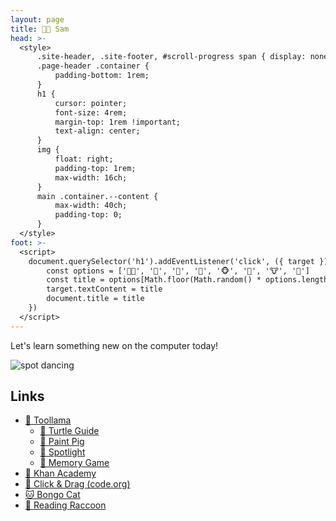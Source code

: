 ```yaml
---
layout: page
title: 👦🏼 Sam
head: >-
  <style>
      .site-header, .site-footer, #scroll-progress span { display: none; }
      .page-header .container {
          padding-bottom: 1rem;
      }
      h1 {
          cursor: pointer;
          font-size: 4rem;
          margin-top: 1rem !important;
          text-align: center;
      }
      img {
          float: right;
          padding-top: 1rem;
          max-width: 16ch;
      }
      main .container.--content {
          max-width: 40ch;
          padding-top: 0;
      }
  </style>
foot: >-
  <script>
    document.querySelector('h1').addEventListener('click', ({ target }) => {
        const options = ['👦🏼', '🐶', '🦊', '🐸', '🐵', '🦁', '🐮', '🐻']
        const title = options[Math.floor(Math.random() * options.length)] + ' Sam'
        target.textContent = title
        document.title = title
    })
  </script>
---
```


Let's learn something new on the computer today!

<img src="/img/spot.gif" alt="spot dancing">

## Links

- [🦙 Toollama](https://toollama.com)
  - [🐢 Turtle Guide](https://turtle-guide.toollama.com)
  - [🐷 Paint Pig](https://paint-pig.toollama.com)
  - [🔦 Spotlight](https://spotlight.toollama.com)
  - [🧠 Memory Game](https://memory-game.toollama.com)
- [🌱 Khan Academy](https://khanacademy.org)
- [🐲 Click & Drag (code.org)](https://studio.code.org/s/pre-express-2021)
- [🐱 Bongo Cat](https://bongo.cat)
- [🦝 Reading Raccoon](https://seanmcp.github.io/reading-raccoon)
